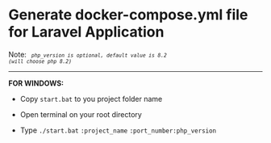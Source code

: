 # Generate docker-compose.yml file for Laravel Application

Note: <code><i><small> php_version is optional, default value is 8.2 (will choose php 8.2)</small></i></code>

<hr />
<b>FOR WINDOWS:</b>

- Copy <code>start.bat</code> to you project folder name

- Open terminal on your root directory

- Type <code>./start.bat</code> <code>:project_name</code> <code>:port_number</code><code>:php_version</code>
